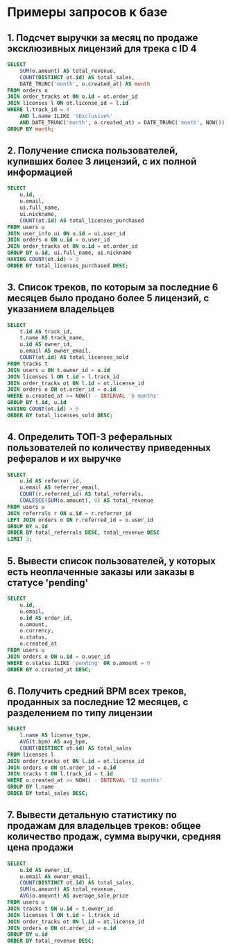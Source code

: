 # Примеры запросов к базе

## 1. Подсчет выручки за месяц по продаже эксклюзивных лицензий для трека с ID 4

```sql
SELECT 
    SUM(o.amount) AS total_revenue,
    COUNT(DISTINCT ot.id) AS total_sales,
    DATE_TRUNC('month', o.created_at) AS month
FROM orders o
JOIN order_tracks ot ON o.id = ot.order_id
JOIN licenses l ON ot.license_id = l.id
WHERE l.track_id = 4 
    AND l.name ILIKE '%Exclusive%'
    AND DATE_TRUNC('month', o.created_at) = DATE_TRUNC('month', NOW())
GROUP BY month;
```

## 2. Получение списка пользователей, купивших более 3 лицензий, с их полной информацией

```sql
SELECT 
    u.id, 
    u.email, 
    ui.full_name, 
    ui.nickname, 
    COUNT(ot.id) AS total_licenses_purchased
FROM users u
JOIN user_info ui ON u.id = ui.user_id
JOIN orders o ON u.id = o.user_id
JOIN order_tracks ot ON o.id = ot.order_id
GROUP BY u.id, ui.full_name, ui.nickname
HAVING COUNT(ot.id) > 3
ORDER BY total_licenses_purchased DESC;
```

## 3. Список треков, по которым за последние 6 месяцев было продано более 5 лицензий, с указанием владельцев

```sql
SELECT 
    t.id AS track_id,
    t.name AS track_name,
    u.id AS owner_id,
    u.email AS owner_email,
    COUNT(ot.id) AS total_licenses_sold
FROM tracks t
JOIN users u ON t.owner_id = u.id
JOIN licenses l ON t.id = l.track_id
JOIN order_tracks ot ON l.id = ot.license_id
JOIN orders o ON ot.order_id = o.id
WHERE o.created_at >= NOW() - INTERVAL '6 months'
GROUP BY t.id, u.id
HAVING COUNT(ot.id) > 5
ORDER BY total_licenses_sold DESC;
```

## 4. Определить ТОП-3 реферальных пользователей по количеству приведенных рефералов и их выручке

```sql
SELECT 
    u.id AS referrer_id,
    u.email AS referrer_email,
    COUNT(r.referred_id) AS total_referrals,
    COALESCE(SUM(o.amount), 0) AS total_revenue
FROM users u
JOIN referrals r ON u.id = r.referrer_id
LEFT JOIN orders o ON r.referred_id = o.user_id
GROUP BY u.id
ORDER BY total_referrals DESC, total_revenue DESC
LIMIT 3;
```

## 5. Вывести список пользователей, у которых есть неоплаченные заказы или заказы в статусе 'pending'

```sql
SELECT 
    u.id, 
    u.email, 
    o.id AS order_id, 
    o.amount, 
    o.currency, 
    o.status, 
    o.created_at
FROM users u
JOIN orders o ON u.id = o.user_id
WHERE o.status ILIKE 'pending' OR o.amount = 0
ORDER BY o.created_at DESC;
```

## 6. Получить средний BPM всех треков, проданных за последние 12 месяцев, с разделением по типу лицензии

```sql
SELECT 
    l.name AS license_type,
    AVG(t.bpm) AS avg_bpm,
    COUNT(DISTINCT ot.id) AS total_sales
FROM licenses l
JOIN order_tracks ot ON l.id = ot.license_id
JOIN orders o ON ot.order_id = o.id
JOIN tracks t ON l.track_id = t.id
WHERE o.created_at >= NOW() - INTERVAL '12 months'
GROUP BY l.name
ORDER BY total_sales DESC;
```

## 7. Вывести детальную статистику по продажам для владельцев треков: общее количество продаж, сумма выручки, средняя цена продажи

```sql
SELECT 
    u.id AS owner_id,
    u.email AS owner_email,
    COUNT(DISTINCT ot.id) AS total_sales,
    SUM(o.amount) AS total_revenue,
    AVG(o.amount) AS average_sale_price
FROM users u
JOIN tracks t ON u.id = t.owner_id
JOIN licenses l ON t.id = l.track_id
JOIN order_tracks ot ON l.id = ot.license_id
JOIN orders o ON ot.order_id = o.id
GROUP BY u.id
ORDER BY total_revenue DESC;
```